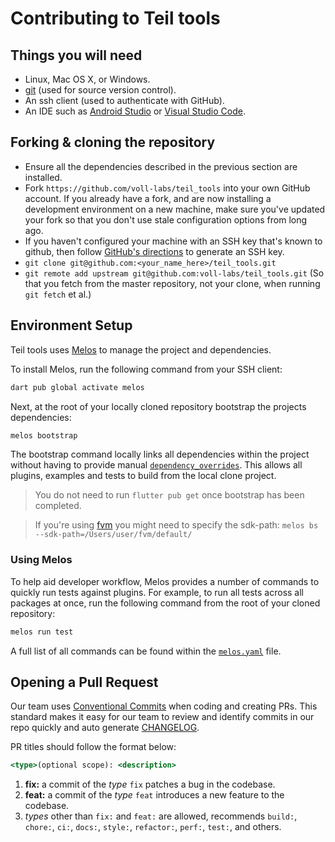 # Contributing to Teil tools

## Things you will need

- Linux, Mac OS X, or Windows.
- [git](https://git-scm.com) (used for source version control).
- An ssh client (used to authenticate with GitHub).
- An IDE such as [Android Studio](https://developer.android.com/studio) or [Visual Studio Code](https://code.visualstudio.com/).

## Forking & cloning the repository

- Ensure all the dependencies described in the previous section are installed.
- Fork `https://github.com/voll-labs/teil_tools` into your own GitHub account. If
  you already have a fork, and are now installing a development environment on
  a new machine, make sure you've updated your fork so that you don't use stale
  configuration options from long ago.
- If you haven't configured your machine with an SSH key that's known to github, then
  follow [GitHub's directions](https://help.github.com/articles/generating-ssh-keys/)
  to generate an SSH key.
- `git clone git@github.com:<your_name_here>/teil_tools.git`
- `git remote add upstream git@github.com:voll-labs/teil_tools.git` (So that you
  fetch from the master repository, not your clone, when running `git fetch`
  et al.)

## Environment Setup

Teil tools uses [Melos](https://github.com/invertase/melos) to manage the project and dependencies.

To install Melos, run the following command from your SSH client:

```bash
dart pub global activate melos
```

Next, at the root of your locally cloned repository bootstrap the projects dependencies:

```bash
melos bootstrap
```

The bootstrap command locally links all dependencies within the project without having to
provide manual [`dependency_overrides`](https://dart.dev/tools/pub/pubspec). This allows all
plugins, examples and tests to build from the local clone project.

> You do not need to run `flutter pub get` once bootstrap has been completed.

> If you're using [fvm](https://fvm.app/) you might need to specify the sdk-path: `melos bs --sdk-path=/Users/user/fvm/default/`

### Using Melos

To help aid developer workflow, Melos provides a number of commands to quickly run
tests against plugins. For example, to run all tests across all packages at once,
run the following command from the root of your cloned repository:

```bash
melos run test
```

A full list of all commands can be found within the [`melos.yaml`](./melos.yaml)
file.

## Opening a Pull Request

Our team uses [Conventional Commits](https://www.conventionalcommits.org/en/v1.0.0/) when coding and creating PRs. This standard makes it easy for our team to review and identify commits in our repo quickly and auto generate [CHANGELOG](./CHANGELOG.md).

PR titles should follow the format below:

```jsx
<type>(optional scope): <description>
```

1. **fix:** a commit of the _type_ `fix` patches a bug in the codebase.
2. **feat:** a commit of the _type_ `feat` introduces a new feature to the codebase.
3. _types_ other than `fix:` and `feat:` are allowed, recommends `build:`, `chore:`, `ci:`, `docs:`, `style:`, `refactor:`, `perf:`, `test:`, and others.
